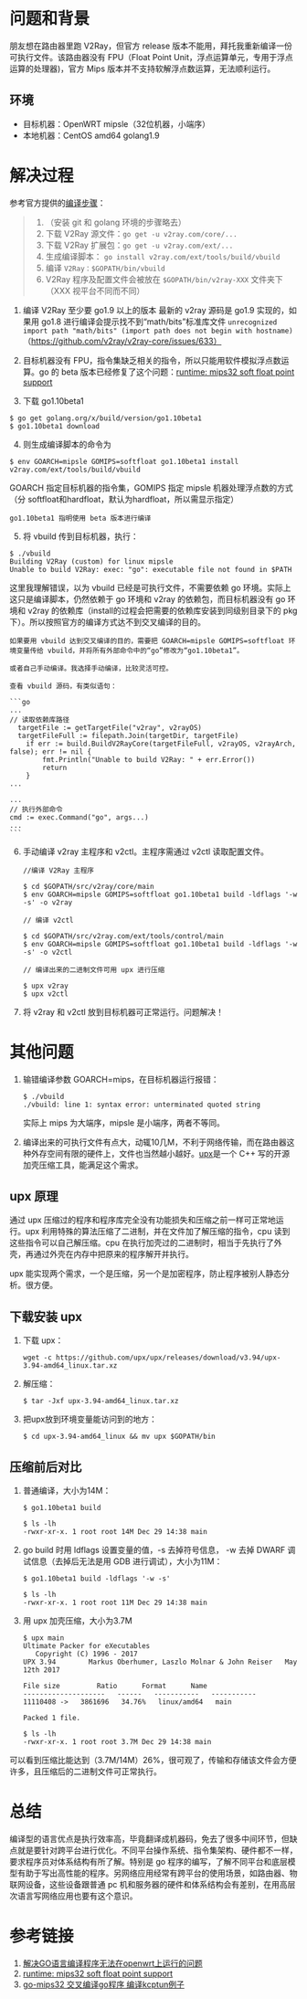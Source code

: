 # 问题和背景
朋友想在路由器里跑 V2Ray，但官方 release 版本不能用，拜托我重新编译一份可执行文件。该路由器没有 FPU（Float Point Unit，浮点运算单元，专用于浮点运算的处理器)，官方 Mips 版本并不支持软解浮点数运算，无法顺利运行。


## 环境
- 目标机器：OpenWRT mipsle（32位机器，小端序）
- 本地机器：CentOS amd64 golang1.9

# 解决过程
参考官方提供的[编译步骤](https://www.v2ray.com/eng/intro/compile.html)：

>1. （安装 git 和 golang 环境的步骤略去）
>3. 下载 V2Ray 源文件：`go get -u v2ray.com/core/...`
>4. 下载 V2Ray 扩展包：`go get -u v2ray.com/ext/...`
>5. 生成编译脚本：
`go install v2ray.com/ext/tools/build/vbuild`
>6. 编译 `V2Ray：$GOPATH/bin/vbuild`
>7. V2Ray 程序及配置文件会被放在 `$GOPATH/bin/v2ray-XXX` 文件夹下（XXX 视平台不同而不同）

1. 编译 V2Ray 至少要 go1.9 以上的版本
  最新的 v2ray 源码是 go1.9 实现的，如果用 go1.8 进行编译会提示找不到“math/bits”标准库文件
  `unrecognized import path "math/bits" (import path does not begin with hostname)`
  （https://github.com/v2ray/v2ray-core/issues/633）

2. 目标机器没有 FPU，指令集缺乏相关的指令，所以只能用软件模拟浮点数运算。go 的 beta 版本已经修复了这个问题：[runtime: mips32 soft float point support](https://github.com/golang/go/issues/18162)

3. 下载 go1.10beta1
  ```
  $ go get golang.org/x/build/version/go1.10beta1
  $ go1.10beta1 download
  ```

4. 则生成编译脚本的命令为
  ```
  $ env GOARCH=mipsle GOMIPS=softfloat go1.10beta1 install v2ray.com/ext/tools/build/vbuild
  ```
  GOARCH 指定目标机器的指令集，GOMIPS 指定 mipsle 机器处理浮点数的方式（分 softfloat和hardfloat，默认为hardfloat，所以需显示指定）

    go1.10beta1 指明使用 beta 版本进行编译

5. 将 vbuild 传到目标机器，执行：
  ```
  $ ./vbuild
  Building V2Ray (custom) for linux mipsle
  Unable to build V2Ray: exec: "go": executable file not found in $PATH
  ```
  这里我理解错误，以为 vbuild 已经是可执行文件，不需要依赖 go 环境。实际上这只是编译脚本，仍然依赖于 go 环境和 v2ray 的依赖包，而目标机器没有 go 环境和 v2ray 的依赖库（install的过程会把需要的依赖库安装到同级别目录下的 pkg 下）。所以按照官方的编译方式达不到交叉编译的目的。

    如果要用 vbuild 达到交叉编译的目的，需要把 GOARCH=mipsle GOMIPS=softfloat 环境变量传给 vbuild，并将所有外部命令中的“go”修改为“go1.10beta1”。

    或者自己手动编译。我选择手动编译，比较灵活可控。

    查看 vbuild 源码，有类似语句：

    ```go
    ...
    // 读取依赖库路径
      targetFile := getTargetFile("v2ray", v2rayOS)
      targetFileFull := filepath.Join(targetDir, targetFile)
      	if err := build.BuildV2RayCore(targetFileFull, v2rayOS, v2rayArch, false); err != nil {
      		fmt.Println("Unable to build V2Ray: " + err.Error())
      		return
      	}
    ...

    ...
    // 执行外部命令
    cmd := exec.Command("go", args...)
    ...
    ```

6. 手动编译 v2ray 主程序和 v2ctl。主程序需通过 v2ctl 读取配置文件。

    ```
    //编译 V2Ray 主程序

    $ cd $GOPATH/src/v2ray/core/main
    $ env GOARCH=mipsle GOMIPS=softfloat go1.10beta1 build -ldflags '-w -s' -o v2ray

    // 编译 v2ctl

    $ cd $GOPATH/src/v2ray.com/ext/tools/control/main
    $ env GOARCH=mipsle GOMIPS=softfloat go1.10beta1 build -ldflags '-w -s' -o v2ctl

    // 编译出来的二进制文件可用 upx 进行压缩

    $ upx v2ray
    $ upx v2ctl
    ```

7. 将 v2ray 和 v2ctl 放到目标机器可正常运行。问题解决！

# 其他问题

1. 输错编译参数 GOARCH=mips，在目标机器运行报错：

    ```
    $ ./vbuild
    ./vbuild: line 1: syntax error: unterminated quoted string
    ```

    实际上 mips 为大端序，mipsle 是小端序，两者不等同。

2. 编译出来的可执行文件有点大，动辄10几M，不利于网络传输，而在路由器这种外存空间有限的硬件上，文件也当然越小越好。[upx](https://github.com/upx/upx)是一个 C++ 写的开源加壳压缩工具，能满足这个需求。

## upx 原理
通过 upx 压缩过的程序和程序库完全没有功能损失和压缩之前一样可正常地运行。upx 利用特殊的算法压缩了二进制，并在文件加了解压缩的指令，cpu 读到这些指令可以自己解压缩。cpu 在执行加壳过的二进制时，相当于先执行了外壳，再通过外壳在内存中把原来的程序解开并执行。

upx 能实现两个需求，一个是压缩，另一个是加密程序，防止程序被别人静态分析。很方便。

## 下载安装 upx
1. 下载 upx：

    ```
    wget -c https://github.com/upx/upx/releases/download/v3.94/upx-3.94-amd64_linux.tar.xz
    ```

2. 解压缩：

    ```
    $ tar -Jxf upx-3.94-amd64_linux.tar.xz
    ```

3. 把upx放到环境变量能访问到的地方：

    ```
    $ cd upx-3.94-amd64_linux && mv upx $GOPATH/bin
    ```

## 压缩前后对比

1. 普通编译，大小为14M：

    ```
    $ go1.10beta1 build

    $ ls -lh
    -rwxr-xr-x. 1 root root 14M Dec 29 14:38 main
    ```

2. go build 时用 ldflags 设置变量的值，-s 去掉符号信息， -w 去掉 DWARF 调试信息（去掉后无法是用 GDB 进行调试），大小为11M：

    ```
    $ go1.10beta1 build -ldflags '-w -s'

    $ ls -lh
    -rwxr-xr-x. 1 root root 11M Dec 29 14:38 main
    ```

3. 用 upx 加壳压缩，大小为3.7M

    ```
    $ upx main
    Ultimate Packer for eXecutables
       Copyright (C) 1996 - 2017
    UPX 3.94        Markus Oberhumer, Laszlo Molnar & John Reiser   May 12th 2017

    File size         Ratio      Format      Name
    --------------------   ------   -----------   -----------
    11110408 ->   3861696   34.76%   linux/amd64   main

    Packed 1 file.

    $ ls -lh
    -rwxr-xr-x. 1 root root 3.7M Dec 29 14:38 main

    ```

可以看到压缩比能达到（3.7M/14M）26%，很可观了，传输和存储该文件会方便许多，且压缩后的二进制文件可正常执行。

# 总结
编译型的语言优点是执行效率高，毕竟翻译成机器码，免去了很多中间环节，但缺点就是要针对跨平台进行优化。不同平台操作系统、指令集架构、硬件都不一样，要求程序员对体系结构有所了解。特别是 go 程序的编写，了解不同平台和底层模型有助于写出高性能的程序。另网络应用经常有跨平台的使用场景，如路由器、物联网设备，这些设备跟普通 pc 机和服务器的硬件和体系结构会有差别，在用高层次语言写网络应用也要有这个意识。

# 参考链接
1. [解决GO语言编译程序无法在openwrt上运行的问题](https://stray.love/wen-ti-jie-jue-fang-an/jie-jue-goyu-yan-bian-yi-cheng-xu-wu-fa-zai-openwrtshang-yun-xing-de-wen-ti)
2. [runtime: mips32 soft float point support](https://github.com/golang/go/issues/18162)
3. [go-mips32 交叉编译go程序 编译kcptun例子](https://github.com/xtaci/kcptun/issues/79)

